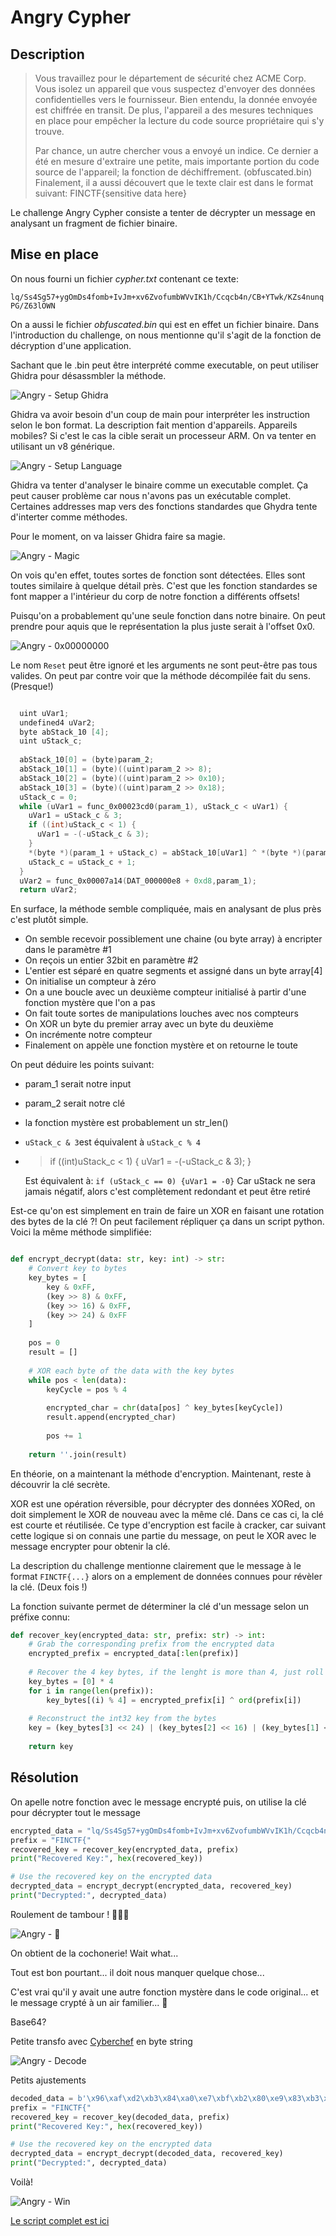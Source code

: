 # Angry Cypher

## Description

>Vous travaillez pour le département de sécurité chez ACME Corp.
Vous isolez un appareil que vous suspectez d'envoyer des données confidentielles vers le fournisseur.
Bien entendu, la donnée envoyée est chiffrée en transit. De plus, l'appareil a des mesures techniques en place pour empêcher la lecture du code source propriétaire qui s'y trouve.
>
>Par chance, un autre chercher vous a envoyé un indice. Ce dernier a été en mesure d'extraire une petite, mais importante portion du code source de l'appareil; la fonction de déchiffrement. (obfuscated.bin) Finalement, il a aussi découvert que le texte clair est dans le format suivant: FINCTF{sensitive data here}
>
Le challenge Angry Cypher consiste a tenter de décrypter un message en analysant un fragment de fichier binaire.

## Mise en place

On nous fourni un fichier *cypher.txt* contenant ce texte:

`lq/Ss4Sg57+ygOmDs4fomb+IvJm+xv6ZvofumbWVvIK1h/Ccqcb4n/CB+YTwk/KZs4nunqPG/Z63lOWN`

On a aussi le fichier *obfuscated.bin* qui est en effet un fichier binaire. Dans l'introduction du challenge, on nous mentionne qu'il s'agit de la fonction de décryption d'une application.

Sachant que le .bin peut être interprété comme executable, on peut utiliser Ghidra pour désassmbler la méthode.

![Angry - Setup Ghidra](../../img/angry-01.png)

Ghidra va avoir besoin d'un coup de main pour interpréter les instruction selon le bon format. La description fait mention d'appareils. Appareils mobiles? Si c'est le cas la cible serait un processeur ARM. On va tenter en utilisant un v8 générique.

![Angry - Setup Language](../../img/angry-02.png)

Ghidra va tenter d'analyser le binaire comme un executable complet. Ça peut causer problème car nous n'avons pas un exécutable complet. Certaines addresses map vers des fonctions standardes que Ghydra tente d'interter comme méthodes.

Pour le moment, on va laisser Ghidra faire sa magie.

![Angry - Magic](../../img/angry-03.png)

On vois qu'en effet, toutes sortes de fonction sont détectées. Elles sont toutes similaire à quelque détail près. C'est que les fonction standardes se font mapper a l'intérieur du corp de notre fonction a différents offsets!

Puisqu'on a probablement qu'une seule fonction dans notre binaire. On peut prendre pour aquis que le représentation la plus juste serait à l'offset 0x0.

![Angry - 0x00000000](../../img/angry-04.png)

Le nom `Reset` peut être ignoré et les arguments ne sont peut-être pas tous valides. On peut par contre voir que la méthode décompilée fait du sens. (Presque!)

```c

  uint uVar1;
  undefined4 uVar2;
  byte abStack_10 [4];
  uint uStack_c;
 
  abStack_10[0] = (byte)param_2;
  abStack_10[1] = (byte)((uint)param_2 >> 8);
  abStack_10[2] = (byte)((uint)param_2 >> 0x10);
  abStack_10[3] = (byte)((uint)param_2 >> 0x18);
  uStack_c = 0;
  while (uVar1 = func_0x00023cd0(param_1), uStack_c < uVar1) {
    uVar1 = uStack_c & 3;
    if ((int)uStack_c < 1) {
      uVar1 = -(-uStack_c & 3);
    }
    *(byte *)(param_1 + uStack_c) = abStack_10[uVar1] ^ *(byte *)(param_1 + uStack_c);
    uStack_c = uStack_c + 1;
  }
  uVar2 = func_0x00007a14(DAT_000000e8 + 0xd8,param_1);
  return uVar2;

```

En surface, la méthode semble compliquée, mais en analysant de plus près c'est plutôt simple.

- On semble recevoir possiblement une chaine (ou byte array) à encripter dans le paramètre #1
- On reçois un entier 32bit en paramètre #2
- L'entier est séparé en quatre segments et assigné dans un byte array[4]
- On initialise un compteur à zéro
- On a une boucle avec un deuxième compteur initialisé à partir d'une fonction mystère que l'on a pas
- On fait toute sortes de manipulations louches avec nos compteurs
- On XOR un byte du premier array avec un byte du deuxième
- On incrémente notre compteur
- Finalement on appèle une fonction mystère et on retourne le toute

On peut déduire les points suivant:

- param_1 serait notre input
- param_2 serait notre clé
- la fonction mystère est probablement un str_len()
- `uStack_c & 3`est équivalent à `uStack_c % 4`
- > if ((int)uStack_c < 1) {
      uVar1 = -(-uStack_c & 3);
    }

    Est équivalent à:
    `if (uStack_c == 0) {uVar1 = -0}`
    Car uStack ne sera jamais négatif, alors c'est complètement redondant et peut être retiré

Est-ce qu'on est simplement en train de faire un XOR en faisant une rotation des bytes de la clé ?!
On peut facilement répliquer ça dans un script python. Voici la même méthode simplifiée:

```python

def encrypt_decrypt(data: str, key: int) -> str:
    # Convert key to bytes
    key_bytes = [
        key & 0xFF,
        (key >> 8) & 0xFF,
        (key >> 16) & 0xFF,
        (key >> 24) & 0xFF
    ]
    
    pos = 0
    result = []
    
    # XOR each byte of the data with the key bytes
    while pos < len(data):
        keyCycle = pos % 4
                
        encrypted_char = chr(data[pos] ^ key_bytes[keyCycle])
        result.append(encrypted_char)
        
        pos += 1
    
    return ''.join(result)

```

En théorie, on a maintenant la méthode d'encryption. Maintenant, reste à découvrir la clé secrète.

XOR est une opération réversible, pour décrypter des données XORed, on doit simplement le XOR de nouveau avec la même clé. Dans ce cas ci, la clé est courte et réutilisée. Ce type d'encryption est facile à cracker, car suivant cette logique si on connais une partie du message, on peut le XOR avec le message encrypter pour obtenir la clé.

La description du challenge mentionne clairement que le message à le format `FINCTF{...}` alors on a emplement de données connues pour révèler la clé. (Deux fois !)

La fonction suivante permet de déterminer la clé d'un message selon un préfixe connu:

```python
def recover_key(encrypted_data: str, prefix: str) -> int:
    # Grab the corresponding prefix from the encrypted data
    encrypted_prefix = encrypted_data[:len(prefix)]
    
    # Recover the 4 key bytes, if the lenght is more than 4, just roll over
    key_bytes = [0] * 4
    for i in range(len(prefix)):
        key_bytes[(i) % 4] = encrypted_prefix[i] ^ ord(prefix[i])
    
    # Reconstruct the int32 key from the bytes
    key = (key_bytes[3] << 24) | (key_bytes[2] << 16) | (key_bytes[1] << 8) | key_bytes[0]
    
    return key

```

## Résolution

On apelle notre fonction avec le message encrypté puis, on utilise la clé pour décrypter tout le message

```python
encrypted_data = "lq/Ss4Sg57+ygOmDs4fomb+IvJm+xv6ZvofumbWVvIK1h/Ccqcb4n/CB+YTwk/KZs4nunqPG/Z63lOWN" 
prefix = "FINCTF{"
recovered_key = recover_key(encrypted_data, prefix)
print("Recovered Key:", hex(recovered_key))

# Use the recovered key on the encrypted data
decrypted_data = encrypt_decrypt(encrypted_data, recovered_key)
print("Decrypted:", decrypted_data)

```

Roulement de tambour ! 🥁🥁🥁

![Angry - 🐖](../../img/angry-05.png)

On obtient de la cochonerie!
Wait what...

Tout est bon pourtant... il doit nous manquer quelque chose...

C'est vrai qu'il y avait une autre fonction mystère dans le code original... et le message crypté à un air familier... 🤔

Base64?

Petite transfo avec [Cyberchef](https://gchq.github.io) en byte string

![Angry - Decode](../../img/angry-06.png)

Petits ajustements

```python
decoded_data = b'\x96\xaf\xd2\xb3\x84\xa0\xe7\xbf\xb2\x80\xe9\x83\xb3\x87\xe8\x99\xbf\x88\xbc\x99\xbe\xc6\xfe\x99\xbe\x87\xee\x99\xb5\x95\xbc\x82\xb5\x87\xf0\x9c\xa9\xc6\xf8\x9f\xf0\x81\xf9\x84\xf0\x93\xf2\x99\xb3\x89\xee\x9e\xa3\xc6\xfd\x9e\xb7\x94\xe5\x8d'
prefix = "FINCTF{"
recovered_key = recover_key(decoded_data, prefix)
print("Recovered Key:", hex(recovered_key))

# Use the recovered key on the encrypted data
decrypted_data = encrypt_decrypt(decoded_data, recovered_key)
print("Decrypted:", decrypted_data)

```

Voilà!

![Angry - Win](../../img/angry-07.png)

[Le script complet est ici](./angry-solver.py)
